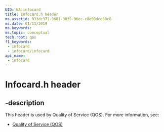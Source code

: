 ```yaml
---
UID: NA:infocard
title: Infocard.h header
ms.assetid: 933dc371-9601-3039-96ec-c8e90dce88c8
ms.date: 01/11/2019
ms.keywords: 
ms.topic: conceptual
tech.root: qos
f1_keywords:
 - infocard
 - infocard/infocard
api_name:
 - infocard
---
```


# Infocard.h header


## -description

This header is used by Quality of Service (QOS). For more information, see:

- [Quality of Service (QOS)](../_qos/index.md)

